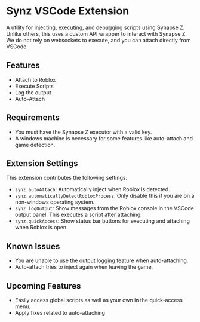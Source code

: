 # Synz VSCode Extension

A utility for injecting, executing, and debugging scripts using Synapse Z. Unlike others, this uses a custom API wrapper to interact with Synapse Z. We do not rely on websockets to execute, and you can attach directly from VSCode.

## Features

- Attach to Roblox
- Execute Scripts
- Log the output
- Auto-Attach

## Requirements

- You must have the Synapse Z executor with a valid key.
- A windows machine is necessary for some features like auto-attach and game detection.

## Extension Settings

This extension contributes the following settings:

- `synz.autoAttach`: Automatically inject when Roblox is detected.
- `synz.automaticallyDetectRobloxProcess`: Only disable this if you are on a non-windows operating system.
- `synz.logOutput`: Show messages from the Roblox console in the VSCode output panel. This executes a script after attaching.
- `synz.quickAccess`: Show status bar buttons for executing and attaching when Roblox is open.

## Known Issues

- You are unable to use the output logging feature when auto-attaching.
- Auto-attach tries to inject again when leaving the game.

## Upcoming Features

- Easily access global scripts as well as your own in the quick-access menu.
- Apply fixes related to auto-attaching
